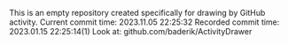 This is an empty repository created specifically for drawing by GitHub activity.
Current commit time: 2023.11.05 22:25:32
Recorded commit time: 2023.01.15 22:25:14(1)
Look at: github.com/baderik/ActivityDrawer
